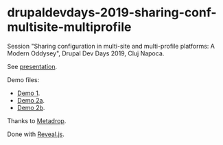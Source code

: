 # drupaldevdays-2019-sharing-conf-multisite-multiprofile

Session "Sharing configuration in multi-site and multi-profile platforms: A Modern Oddysey", Drupal Dev Days 2019, Cluj Napoca.


See [presentation](https://rsanzante.github.io/drupaldevdays-2019-sharing-conf-multisite-multiprofile/slides/index.html#/).

Demo files:
  - [Demo 1](https://rsanzante.github.io/drupaldevdays-2019-sharing-conf-multisite-multiprofile/slides/assets/video/demo1.mp4).
  - [Demo 2a](https://rsanzante.github.io/drupaldevdays-2019-sharing-conf-multisite-multiprofile/slides/assets/video/demo2a.mp4).
  - [Demo 2b](https://rsanzante.github.io/drupaldevdays-2019-sharing-conf-multisite-multiprofile/slides/assets/video/demo2b.mp4).

Thanks to <a href="https://metadrop.net/en/">Metadrop</a>.

Done with [Reveal.js](https://revealjs.com/#/).
